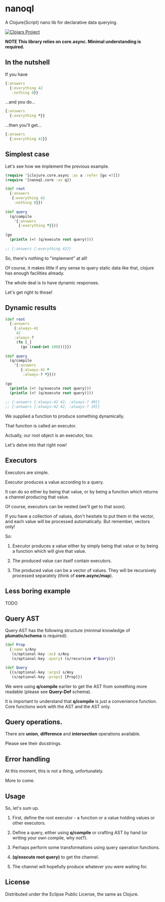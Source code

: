 # nanoql

A Clojure(Script) nano lib for declarative data querying.

[![Clojars Project](https://img.shields.io/clojars/v/gumvic/nanoql.svg)](https://clojars.org/gumvic/nanoql)

**NOTE This library relies on core.async. Minimal understanding is required.**

## In the nutshell

If you have

```clojure
{:answers 
  {:everything 42
   :nothing 0}}
```

...and you do...

```clojure
{:answers
  {:everything *}}
```

...then you'll get...

```clojure
{:answers
  {:everything 42}}
```

## Simplest case

Let's see how we implement the previous example.

```clojure
(require '[clojure.core.async :as a :refer [go <!]])
(require '[nanoql.core :as q])

(def root 
  {:answers 
   {:everything 42
    :nothing 0}})
    
(def query
  (q/compile
    '{:answers 
      {:everything *}}))
    
(go
  (println (<! (q/execute root query))))
  
;; {:answers {:everything 42}}
``` 

So, there's nothing to "implement" at all!

Of course, it makes little if any sense to query static data like that, clojure has enough facilities already.

The whole deal is to have dynamic responses.

Let's get right to those!

## Dynamic results

```clojure
(def root 
  {:answers
    {:always-42 
     42
    :always-? 
     (fn [_] 
       (go (rand-int 100)))}})
    
(def query
  (q/compile
    '{:answers
       {:always-42 *
        :always-? *}}))
    
(go
  (println (<! (q/execute root query)))
  (println (<! (q/execute root query))))
  
;; {:answers {:always-42 42, :always-? 49}}
;; {:answers {:always-42 42, :always-? 19}}
```

We supplied a function to produce something dynamically.

That function is called an executor.

Actually, our root object is an executor, too.

Let's delve into that right now!

## Executors

Executors are simple.

Executor produces a value according to a query. 

It can do so either by being that value, or by being a function which returns a channel producing that value.

Of course, executors can be nested (we'll get to that soon).

If you have a collection of values, don't hesitate to put them in the vector, and each value will be processed automatically. But remember, vectors only!

So:

1) Executor produces a value either by simply being that value or by being a function which will give that value.

2) The produced value can itself contain executors.

3) The produced value can be a vector of values. They will be recursively processed separately (think of **core.async/map**).

## Less boring example

TODO

## Query AST

Query AST has the following structure (minimal knowledge of **plumatic/schema** is required):

```clojure
(def Prop
  {:name s/Any
   (s/optional-key :as) s/Any
   (s/optional-key :query) (s/recursive #'Query)})

(def Query
  {(s/optional-key :args) s/Any
   (s/optional-key :props) [Prop]})
```

We were using **q/compile** earlier to get the AST from something more readable (please see **Query-Def** schema).
 
It is important to understand that **q/compile** is just a convenience function. Core functions work with the AST and the AST only.

## Query operations.

There are **union**, **difference** and **intersection** operations available.

Please see their docstrings.

## Error handling

At this moment, this is not a thing, unfortunately.

More to come.

## Usage

So, let's sum up.

1) First, define the root executor - a function or a value holding values or other executors.

2) Define a query, either using **q/compile** or crafting AST by hand (or writing your own compile, why not?).

3) Perhaps perform some transformations using query operation functions.

4) **(q/execute root query)** to get the channel.

5) The channel will hopefully produce whatever you were waiting for.

## License

Distributed under the Eclipse Public License, the same as Clojure.

